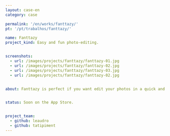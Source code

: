 ```yaml
---
layout: case-en
category: case

permalink: '/en/works/fanttazy/'
pt: '/pt/trabalhos/fanttazy/'

name: Fanttazy
project_kind: Easy and fun photo-editing.


screenshots:
  - url: /images/projects/fanttazy/fanttazy-01.jpg
  - url: /images/projects/fanttazy/fanttazy-02.jpg
  - url: /images/projects/fanttazy/fanttazy-03.jpg
  - url: /images/projects/fanttazy/fanttazy-02.jpg


about: Fanttazy is perfect if you want edit your photos in a quick and fun way, with the convenience of doing it on your smartphone. An app designed for young people with a modern and laid back interface. You just need to choose your photo, paint the area that you want to keep and choose a new background. No default image, editing, or background. Use all your creativity and images of your gallery.


status: Soon on the App Store.


project_team:
  - github: leaudro
  - github: tatipiment
---
```

